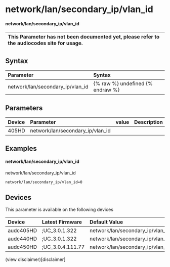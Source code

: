 ﻿---
description: network/lan/secondary_ip/vlan_id
search: false
---

# network/lan/secondary_ip/vlan_id

#### network/lan/secondary_ip/vlan_id


| This Parameter has not been documented yet, please refer to the audiocodes site for usage.  |
| :--- |

## Syntax
| Parameter | Syntax |
| :--- | :--- |
|network/lan/secondary_ip/vlan_id | {% raw %} undefined {% endraw %} |

## Parameters
|Device|Parameter|value|Description|
|:---|:---|:---|:---|
| 405HD | network/lan/secondary_ip/vlan_id |  |  |

## Examples
#### network/lan/secondary_ip/vlan_id

network/lan/secondary_ip/vlan_id

```
network/lan/secondary_ip/vlan_id=0
```

## Devices
This parameter is available on the following devices

| Device | Latest Firmware | Default Value |
|:---|:---|:---|
| audc405HD | ;UC_3.0.1.322 | network/lan/secondary_ip/vlan_id=0 
| audc440HD | ;UC_3.0.1.322 | network/lan/secondary_ip/vlan_id=0 
| audc450HD | ;UC_3.0.4.111.77 | network/lan/secondary_ip/vlan_id=0 

(view disclaimer)[disclaimer]
